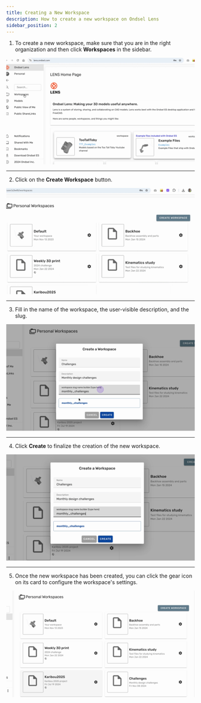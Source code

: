 ```yaml
---
title: Creating a New Workspace
description: How to create a new workspace on Ondsel Lens
sidebar_position: 2
---
```


1. To create a new workspace, make sure that you are in the right organization and then click **Workspaces** in the sidebar.

![Snapshot](create-ws-01.gif) 

---

2. Click on the **Create Workspace** button.

![Snapshot](create-ws-02.gif) 

---

3. Fill in the name of the workspace, the user-visible description, and the slug.

![Snapshot](create-ws-03.jpg) 

---

4. Click **Create** to finalize the creation of the new workspace.

![Snapshot](create-ws-04.gif) 

---

5. Once the new workspace has been created, you can click the gear icon on its card to configure the workspace's settings.

![Snapshot](create-ws-05.gif) 